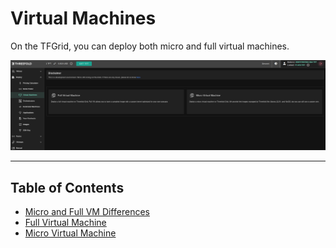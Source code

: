 <h1> Virtual Machines </h2>

On the TFGrid, you can deploy both micro and full virtual machines.

![](../img/vm_landing.png)

***

<h2> Table of Contents </h2>

- [Micro and Full VM Differences ](../solutions/vm_differences.md)
- [Full Virtual Machine](../solutions/fullVm.md)
- [Micro Virtual Machine](../solutions/vm.md)

